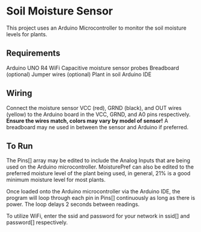 # Soil Moisture Sensor
This project uses an Arduino Microcontroller to monitor the soil moisture
levels for plants.  

## Requirements
Arduino UNO R4 WiFi
Capacitive moisture sensor probes
Breadboard (optional)
Jumper wires (optional)
Plant in soil
Arduino IDE

## Wiring
Connect the moisture sensor VCC (red), GRND (black), and OUT wires (yellow)
to the Arduino board in the VCC, GRND, and A0 pins respectively.
**Ensure the wires match, colors may vary by model of sensor!**
A breadboard may ne used in between the sensor and Arduino if preferred.

## To Run
The Pins[] array may be edited to include the Analog Inputs that are being
used on the Arduino microcontroller.  MoisturePref can also be edited to the
preferred moisture level of the plant being used, in general, 21% is a good
minimum moisture level for most plants.

Once loaded onto the Arduino microcontroller via the Arduino IDE, the program
will loop through each pin in Pins[] continuously as long as there is power.
The loop delays 2 seconds between readings.

To utilize WiFi, enter the ssid and password for your network in ssid[]
and password[] respectively.